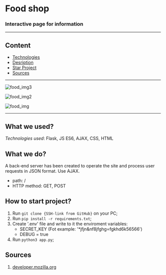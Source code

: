 # Food shop
### Interactive page for information 
___
## Content
 - [Technologies](#what-we-used)
 - [Desription](#what-we-do)
 - [Star Project](#how-to-start-project)
 - [Sources](#sources)

___
![food_img3](https://github.com/YevhenVovk1992/fullstack_food_app/assets/104986485/cc64fcc9-5807-4570-b962-d12cdf116d60)

![food_img2](https://github.com/YevhenVovk1992/fullstack_food_app/assets/104986485/1875711c-7cf8-4562-9e8e-8b8ab0e01eaf)

![food_img](https://github.com/YevhenVovk1992/fullstack_food_app/assets/104986485/83075457-67e9-43f2-a4ce-e3337d04f9c4)

___
## What we used?
_Technologies used_: Flask, JS ES6, AJAX, CSS, HTML

## What we do?
A back-end server has been created to operate the site and process user requests in JSON format. Use AJAX.
 - path: /
 - HTTP method: GET, POST

## How to start project?
1. Run `git clone {SSH-link from GitHub}` on your PC;
2. Run `pip install -r requirements.txt`;
3. Create '.env' file and write to it the enviroment variables:
	- SECRET_KEY (Fot example: '*jfjn&nf8jfghg=fgkhd6k56566')
	- DEBUG = true 	
4. Run `python3 app.py`;

## Sources
1. [developer.mozilla.org](https://developer.mozilla.org/ru/)
